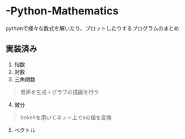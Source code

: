 # -Python-Mathematics
pythonで様々な数式を解いたり、プロットしたりするプログラムのまとめ

## 実装済み
1. 指数
2. 対数
3. 三角関数
>音声を生成＋グラフの描画を行う
4. 微分
>bokehを用いてネット上でxの値を変換
5. ベクトル
